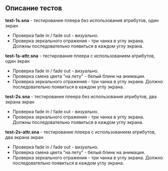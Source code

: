 Описание тестов
---

**test-1s.sna** - тестирование плеера без использования атрибутов, один экран
* Проверка fade in / fade out - визуально.
* Проверка зеркального отражения - три чанка в углу экрана. Должны последовательно появиться в каждом углу экрана.

**test-1s-attr.sna** - тестирование плеера с использованием атрибутов, один экран
* Проверка fade in / fade out - визуально.
* Проверка смена цвета "на лету" - белый блинк на анимации.
* Проверка зеркального отражения - три чанка в углу экрана. Должно последовательно появиться в каждом углу экрана.

**test-2s.sna** - тестирование плеера без использования атрибутов, два экрана экран
* Проверка fade in / fade out - визуально.
* Проверка зеркального отражения - три чанка в углу экрана. Должны последовательно появиться в каждом углу экрана.

**test-2s-attr.sna** - тестирование плеера с использованием атрибутов, два экрана экран
* Проверка fade in / fade out - визуально.
* Проверка смена цвета "на лету" - белый блинк на анимации.
* Проверка зеркального отражения - три чанка в углу экрана. Должно последовательно появиться в каждом углу экрана.
